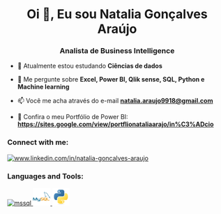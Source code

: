 <h1 align="center">Oi 👋, Eu sou Natalia Gonçalves Araújo</h1>
<h3 align="center">Analista de Business Intelligence</h3>

- 🌱 Atualmente estou estudando **Ciências de dados**

- 💬 Me pergunte sobre **Excel, Power BI, Qlik sense, SQL, Python e Machine learning**

- 📫 Você me acha através do e-mail **natalia.araujo9918@gmail.com**

- 🔗 Confira o meu Portfólio de Power BI: **https://sites.google.com/view/portflionataliaarajo/in%C3%ADcio**

<h3 align="left">Connect with me:</h3>
<p align="left">
<a href="https://linkedin.com/in/www.linkedin.com/in/natalia-goncalves-araujo" target="blank"><img align="center" src="https://raw.githubusercontent.com/rahuldkjain/github-profile-readme-generator/master/src/images/icons/Social/linked-in-alt.svg" alt="www.linkedin.com/in/natalia-goncalves-araujo" height="30" width="40" /></a>
</p>

<h3 align="left">Languages and Tools:</h3>
<p align="left"> <a href="https://www.microsoft.com/en-us/sql-server" target="_blank" rel="noreferrer"> <img src="https://www.svgrepo.com/show/303229/microsoft-sql-server-logo.svg" alt="mssql" width="40" height="40"/> </a> <a href="https://www.mysql.com/" target="_blank" rel="noreferrer"> <img src="https://raw.githubusercontent.com/devicons/devicon/master/icons/mysql/mysql-original-wordmark.svg" alt="mysql" width="40" height="40"/> </a> <a href="https://www.python.org" target="_blank" rel="noreferrer"> <img src="https://raw.githubusercontent.com/devicons/devicon/master/icons/python/python-original.svg" alt="python" width="40" height="40"/> </a> </p>


<!---






- 👋 Hi, I’m @NataliaAraujo99
- 👀 I’m interested in ...
- 🌱 I’m currently learning ...
- 💞️ I’m looking to collaborate on ...
- 📫 How to reach me ...
- 😄 Pronouns: ...
- ⚡ Fun fact: ...


NataliaAraujo99/NataliaAraujo99 is a ✨ special ✨ repository because its `README.md` (this file) appears on your GitHub profile.
You can click the Preview link to take a look at your changes.
--->
